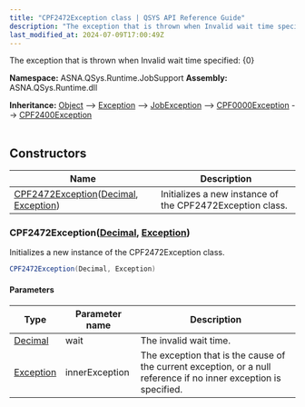 ```yaml
---
title: "CPF2472Exception class | QSYS API Reference Guide"
description: "The exception that is thrown when Invalid wait time specified: {0} "
last_modified_at: 2024-07-09T17:00:49Z
---
```


The exception that is thrown when Invalid wait time specified: {0}

**Namespace:** ASNA.QSys.Runtime.JobSupport
**Assembly:** ASNA.QSys.Runtime.dll

**Inheritance:** [Object](https://docs.microsoft.com/en-us/dotnet/api/system.object) --> [Exception](https://docs.microsoft.com/en-us/dotnet/api/system.exception) --> [JobException](/reference/runtime/qsys-runtime-job-support/job-exception.html) --> [CPF0000Exception](/reference/runtime/qsys-runtime-job-support/cpf-exceptions/cpf0000-exception.html) --> [CPF2400Exception](/reference/runtime/qsys-runtime-job-support/cpf-exceptions/cpf2400-exception.html)
<br>
<br>

## Constructors

| Name | Description |
| --- | --- |
| [CPF2472Exception](#cpf2472exceptiondecimal-exception)([Decimal](https://docs.microsoft.com/en-us/dotnet/api/system.decimal), [Exception](https://docs.microsoft.com/en-us/dotnet/api/system.exception)) | Initializes a new instance of the CPF2472Exception class.

### CPF2472Exception([Decimal](https://docs.microsoft.com/en-us/dotnet/api/system.decimal), [Exception](https://docs.microsoft.com/en-us/dotnet/api/system.exception))

Initializes a new instance of the CPF2472Exception class.

```cs
CPF2472Exception(Decimal, Exception)
```

#### Parameters

| Type | Parameter name | Description
| --- | --- | ---
| [Decimal](https://docs.microsoft.com/en-us/dotnet/api/system.decimal) | wait | The invalid wait time.
| [Exception](https://docs.microsoft.com/en-us/dotnet/api/system.exception) | innerException | The exception that is the cause of the current exception, or a null reference if no inner exception is specified.
